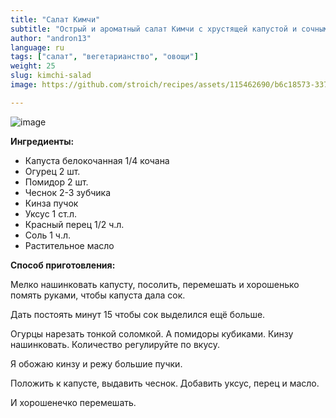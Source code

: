 ```yaml
---
title: "Салат Кимчи"
subtitle: "Острый и ароматный салат Кимчи с хрустящей капустой и сочными овощами."
author: "andron13"
language: ru
tags: ["салат", "вегетарианство", "овощи"]
weight: 25
slug: kimchi-salad
image: https://github.com/stroich/recipes/assets/115462690/b6c18573-3375-4506-85f7-743e2ab0c405

---
```


![image](https://github.com/stroich/recipes/assets/115462690/b6c18573-3375-4506-85f7-743e2ab0c405)

**Ингредиенты:**

* Капуста белокочанная 1/4 кочана
* Огурец 2 шт.
* Помидор 2 шт.
* Чеснок 2-3 зубчика
* Кинза пучок
* Уксус 1 ст.л.
* Красный перец 1/2 ч.л.
* Соль 1 ч.л.
* Растительное масло


**Способ приготовления:**

Мелко нашинковать капусту, посолить, перемешать и хорошенько помять руками, чтобы капуста дала сок.

Дать постоять минут 15 чтобы сок выделился ещё больше.

Огурцы нарезать тонкой соломкой.
А помидоры кубиками.
Кинзу нашинковать. Количество регулируйте по вкусу.

Я обожаю кинзу и режу большие пучки.

Положить к капусте, выдавить чеснок.
Добавить уксус, перец и масло.

И хорошенечко перемешать.



